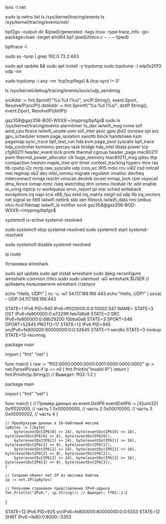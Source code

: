 lsns -t net


sudo ip netns list
ls /sys/kernel/tracing/events
ls /sys/kernel/tracing/events/net/




bpf2go -output-dir $(pwd)/generated -tags linux -type trace_info -go-package=load -target amd64 bpf $(pwd)/trace.c -- -I$(pwd)

bpftrace -l

sudo ss -tunp | grep 192.0.73.2:443


sudo apt update && sudo apt install -y tcpdump
sudo tcpdump -i wlp0s20f3 udp -nn

sudo tcpdump -i any -nn 'tcp[tcpflags] & (tcp-syn) != 0'

ls /sys/kernel/debug/tracing/events/sock/udp_sendmsg


srcAddr := fmt.Sprintf("%s:%d (%s)", srcIP.String(), event.Sport, ResolveIP(srcIP))
dstAddr := fmt.Sprintf("%s:%d (%s)", dstIP.String(), event.Dport, ResolveIP(dstIP))


gaz358@gaz358-BOD-WXX9:~/myprog/bpfgo$ sudo ls /sys/kernel/tracing/events
alarmtimer        fs_dax          iwlwifi_msg    nvme            sof
amd_cpu           ftrace          iwlwifi_ucode  oom             sof_intel
asoc              gpio            jbd2           osnoise         spi
avc               gpu_scheduler   kmem           page_isolation  swiotlb
block             handshake       ksm            pagemap         sync_trace
bpf_test_run      hda             kvm            page_pool       syscalls
bpf_trace         hda_controller  kvmmmu         percpu          task
bridge            hda_intel       libata         power           tcp
cfg80211          header_event    lock           printk          thermal
cgroup            header_page     mac80211       pwm             thermal_power_allocator
clk               huge_memory     mac80211_msg   qdisc           thp
compaction        hwmon           maple_tree     qrtr            timer
context_tracking  hyperv          mce            ras             tlb
cpuhp             i2c             mctp           raw_syscalls    udp
cros_ec           i915            mdio           rcu             v4l2
csd               initcall        mei            regmap          vb2
dev               intel_iommu     migrate        regulator       vmalloc
devfreq           interconnect    mmap           resctrl         vmscan
devlink           iocost          mmap_lock      rpm             vsyscall
dma_fence         iomap           mmc            rseq            watchdog
drm               iommu           module         rtc             wbt
enable            io_uring        mptcp          rv              workqueue
error_report      ipi             msr            sched           writeback
exceptions        irq             napi           scsi            x86_fpu
ext4              irq_matrix      neigh          sd              xdp
fib               irq_vectors     net            signal          xe
fib6              iwlwifi         netlink        skb             xen
filelock          iwlwifi_data    nmi            smbus           xhci-hcd
filemap           iwlwifi_io      notifier       sock
gaz358@gaz358-BOD-WXX9:~/myprog/bpfgo$ 


systemctl is-active systemd-resolved

sudo systemctl stop systemd-resolved
sudo systemctl start systemd-resolved

sudo systemctl disable systemd-resolved

ip route

Установка wireshark

sudo apt update
sudo apt install wireshark
sudo dpkg-reconfigure wireshark-common //без sudo
sudo usermod -aG wireshark $USER //добавить пользователя
wireshark //запуск

echo "Hello, UDP!" | nc -u -w1 34.117.188.166 443
echo "Hello, UDP!" | socat - UDP:34.117.188.166:443


STATE=1 IPv6 PID=945 IPv6=ff020000:0:0:10002:547 NAME=
STATE=3 DST IPv6=fe800000:0:e7329ff:feb7d6e8
STATE=3 SRC IPv6=fe800000:0:d6b29200:15bba0e8
STATE=3 SPORT=546  DPORT=52645 PROTO=17
STATE=12 IPv6 PID=945 srcIPv6=fe800000:80000000:0:0:52645
STATE=1-sendto
STATE=3-lookup
STATE=12-recvmsg

package main

import (
	"fmt"
	"net"
)

func main() {
	raw := "ff02:0000:0000:0000:0001:0000:0000:0002"
	ip := net.ParseIP(raw)
	if ip == nil {
		fmt.Println("Invalid IP")
		return
	}
	fmt.Println(ip.String()) // Выведет: ff02::1:2
}


package main

import (
	"fmt"
	"net"
)

func main() {
	// Пример данных из event.DstIP6
	eventDstIP6 := [4]uint32{
		0xff020000, // часть 1
		0x00000000, // часть 2
		0x00010000, // часть 3
		0x00000002, // часть 4
	}

	// Преобразуем данные в 16-байтовый массив
	ipBytes := []byte{
		byte(eventDstIP6[0] >> 24), byte(eventDstIP6[0] >> 16), byte(eventDstIP6[0] >> 8), byte(eventDstIP6[0]),
		byte(eventDstIP6[1] >> 24), byte(eventDstIP6[1] >> 16), byte(eventDstIP6[1] >> 8), byte(eventDstIP6[1]),
		byte(eventDstIP6[2] >> 24), byte(eventDstIP6[2] >> 16), byte(eventDstIP6[2] >> 8), byte(eventDstIP6[2]),
		byte(eventDstIP6[3] >> 24), byte(eventDstIP6[3] >> 16), byte(eventDstIP6[3] >> 8), byte(eventDstIP6[3]),
	}

	// Создаем объект net.IP из массива байтов
	ip := net.IP(ipBytes)

	// Получаем строковое представление IPv6-адреса
	fmt.Println("IPv6:", ip.String()) // Выведет: ff02::1:2
}


STATE=12 IPv6 PID=925 srcIPv6=fe800000:80000000:0:0:5353
STATE=12 SHRT IPv6:=fe80:0:8000:::5353









